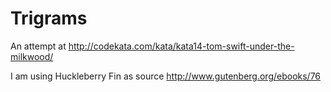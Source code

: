 # Trigrams
An attempt at http://codekata.com/kata/kata14-tom-swift-under-the-milkwood/

I am using Huckleberry Fin as source http://www.gutenberg.org/ebooks/76
